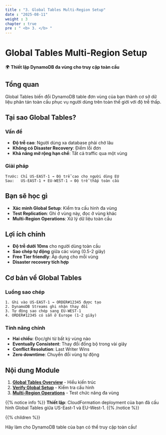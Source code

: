 ```yaml
---
title : "3. Global Tables Multi-Region Setup"
date : "2025-08-11"
weight : 3 
chapter : true
pre : " <b> 3. </b> "
---
```


# Global Tables Multi-Region Setup

🌍 **Thiết lập DynamoDB đa vùng cho truy cập toàn cầu**

## Tổng quan

Global Tables biến đổi DynamoDB table đơn vùng của bạn thành cơ sở dữ liệu phân tán toàn cầu phục vụ người dùng trên toàn thế giới với độ trễ thấp.

## Tại sao Global Tables?

### Vấn đề
- **Độ trễ cao**: Người dùng xa database phải chờ lâu
- **Không có Disaster Recovery**: Điểm lỗi đơn
- **Khả năng mở rộng hạn chế**: Tất cả traffic qua một vùng

### Giải pháp
```text
Trước: Chỉ US-EAST-1 → Độ trễ cao cho người dùng EU
Sau:   US-EAST-1 + EU-WEST-1 → Độ trễ thấp toàn cầu
```

## Bạn sẽ học gì

- **Xác minh Global Setup**: Kiểm tra cấu hình đa vùng
- **Test Replication**: Ghi ở vùng này, đọc ở vùng khác
- **Multi-Region Operations**: Xử lý dữ liệu toàn cầu

## Lợi ích chính

- **Độ trễ dưới 10ms** cho người dùng toàn cầu
- **Sao chép tự động** giữa các vùng (0.5-2 giây)
- **Free Tier friendly**: Áp dụng cho mỗi vùng
- **Disaster recovery tích hợp**

## Cơ bản về Global Tables

### Luồng sao chép
```text
1. Ghi vào US-EAST-1 → ORDER#12345 được tạo
2. DynamoDB Streams ghi nhận thay đổi
3. Tự động sao chép sang EU-WEST-1
4. ORDER#12345 có sẵn ở Europe (1-2 giây)
```

### Tính năng chính
- **Hai chiều**: Đọc/ghi từ bất kỳ vùng nào
- **Eventually Consistent**: Thay đổi đồng bộ trong vài giây
- **Conflict Resolution**: Last Writer Wins
- **Zero downtime**: Chuyển đổi vùng tự động

## Nội dung Module

1. **[Global Tables Overview](3.1-global-tables-overview/)** - Hiểu kiến trúc
2. **[Verify Global Setup](3.2-verify-global-setup/)** - Kiểm tra cấu hình
3. **[Multi-Region Operations](3.3-multi-region-operations/)** - Test chức năng đa vùng

{{% notice info %}}
**Thiết lập**: CloudFormation deployment của bạn đã cấu hình Global Tables giữa US-East-1 và EU-West-1.
{{% /notice %}}

{{% children %}}

Hãy làm cho DynamoDB table của bạn có thể truy cập toàn cầu!
